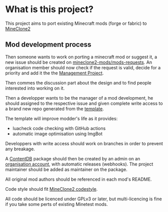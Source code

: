 # What is this project?

This project aims to port existing Minecraft mods (forge or fabric) to [MineClone2](https://git.minetest.land/MineClone2/MineClone2)

## Mod development process

Then someone wants to work on porting a minecraft mod or suggest it, a new issue should be created on [mineclone2-mods/mods-requests](https://github.com/mineclone2-mods/mods-requests/issues).
An organisation member should now check if the request is valid, decide for a priority and add it the the [Management Project](https://github.com/orgs/mineclone2-mods/projects/2).

Then commes the discussion part about the design and to find people interested into working on it.

Then a developper wants to be the manager of a mod development, he should assigned to the respective issue and given complete write access to a brand new repo generated from the [template](https://github.com/mineclone2-mods/template-mod).

The template will improve modder's life as it provides:
- luacheck code checking with GitHub actions
- automatic image optimisation using ImgBot

Developpers with write access should work on branches in order to prevent any breakage.

A [ContentDB](https://content.minetest.net/) package should then be created by an admin on an [organisation account](https://content.minetest.net/users/mineclone2-mods/), with automatic releases (webhooks).
The project maintainer should be added as maintainer on the package.

All original mod authors should be referenced in each mod's README.

Code style should fit [MineClone2 codestyle](https://git.minetest.land/MineClone2/MineClone2/src/branch/master/CONTRIBUTING.md#stick-to-our-guidelines).

All code should be licenced under GPLv3 or later, but multi-licencing is fine if you take some perts of existing Minetest mods. 

